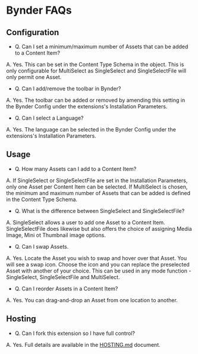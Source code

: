 # Bynder FAQs

## Configuration

- Q. Can I set a minimum/maximum number of Assets that can be added to a Content Item?

A. Yes. This can be set in the Content Type Schema in the object. This is only configurable for MultiSelect as SingleSelect and SingleSelectFile will only permit one Asset.

- Q. Can I add/remove the toolbar in Bynder?

A. Yes. The toolbar can be added or removed by amending this setting in the Bynder Config under the extensions's Installation Parameters.

- Q. Can I select a Language?

A. Yes. The language can be selected in the Bynder Config under the extensions's Installation Parameters.

## Usage

- Q. How many Assets can I add to a Content Item?

A. If SingleSelect or SingleSelectFile are set in the Installation Parameters, only one Asset per Content Item can be selected. If MultiSelect is chosen, the minimum and maximum number of Assets that can be added is defined in the Content Type Schema.

- Q. What is the difference between SingleSelect and SingleSelectFile?

A. SingleSelect allows a user to add one Asset to a Content Item. SingleSelectFile does likewise but also offers the choice of assigning Media Image, Mini ot Thumbnail image options.

- Q. Can I swap Assets.

A. Yes. Locate the Asset you wish to swap and hover over that Asset. You will see a swap icon. Choose the icon and you can replace the preselected Asset with another of your choice. This can be used in any mode function - SingleSelect, SingleSelectFile and MultiSelect.

- Q. Can I reorder Assets in a Content Item?

A. Yes. You can drag-and-drop an Asset from one location to another.

## Hosting

- Q. Can I fork this extension so I have full control?

A. Yes. Full details are available in the [HOSTING.md](HOSTING.md) document.
